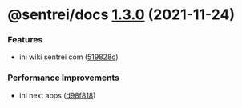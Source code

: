 # @sentrei/docs [1.3.0](https://github.com/sentrei/sentrei/compare/@sentrei/docs@1.2.3...@sentrei/docs@1.3.0) (2021-11-24)

### Features

- ini wiki sentrei com ([519828c](https://github.com/sentrei/sentrei/commit/519828c2fa11a501df329b8f4d90ee8e27f7fb45))

### Performance Improvements

- ini next apps ([d98f818](https://github.com/sentrei/sentrei/commit/d98f81880286b382919f31e31faad64164a10fde))
